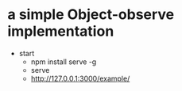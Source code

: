 # a simple Object-observe implementation
- start
  - npm install serve -g
  - serve
  - http://127.0.0.1:3000/example/